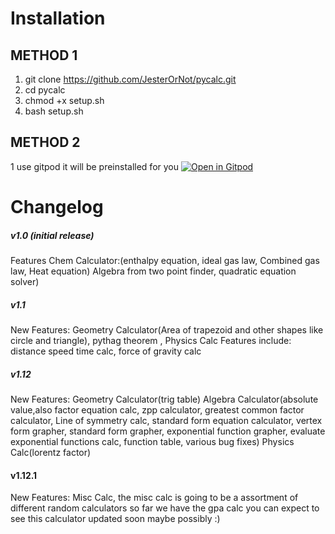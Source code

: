 # Installation #
## METHOD 1 ##
1. git clone https://github.com/JesterOrNot/pycalc.git
2. cd pycalc
3. chmod +x setup.sh
4. bash setup.sh
## METHOD 2 ##
1 use gitpod it will be preinstalled for you
[![Open in Gitpod](https://gitpod.io/button/open-in-gitpod.svg)](https://gitpod.io/#https://github.com/...)

# Changelog #

##### v1.0 (initial release) #####
Features Chem Calculator:(enthalpy equation, ideal gas law, Combined gas law, Heat equation) Algebra from two point finder, quadratic equation solver)

##### v1.1 #####
New Features: Geometry Calculator(Area of trapezoid and other shapes like circle and triangle), pythag theorem ,  Physics Calc Features include: distance speed time calc, force of gravity calc

##### v1.12 #####
New Features: Geometry Calculator(trig table) Algebra Calculator(absolute value,also
factor equation calc, zpp calculator, greatest common factor calculator, Line of symmetry calc, standard form equation calculator, vertex form grapher, standard form grapher, exponential function grapher, evaluate exponential functions calc, function table, various bug fixes) Physics Calc(lorentz factor)

#### v1.12.1 ####
New Features: Misc Calc, the misc calc is going to be a assortment of different random calculators so far we have the gpa calc you can expect to see this calculator updated soon maybe possibly :)

